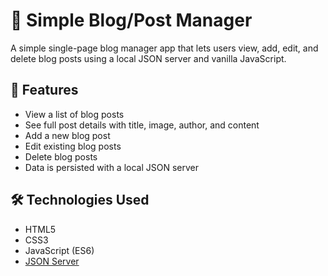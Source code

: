 # 📝 Simple Blog/Post Manager

A simple single-page blog manager app that lets users view, add, edit, and delete blog posts using a local JSON server and vanilla JavaScript.

## 🚀 Features

- View a list of blog posts
- See full post details with title, image, author, and content
- Add a new blog post
- Edit existing blog posts
- Delete blog posts
- Data is persisted with a local JSON server

## 🛠️ Technologies Used

- HTML5
- CSS3
- JavaScript (ES6)
- [JSON Server](https://github.com/typicode/json-server)



